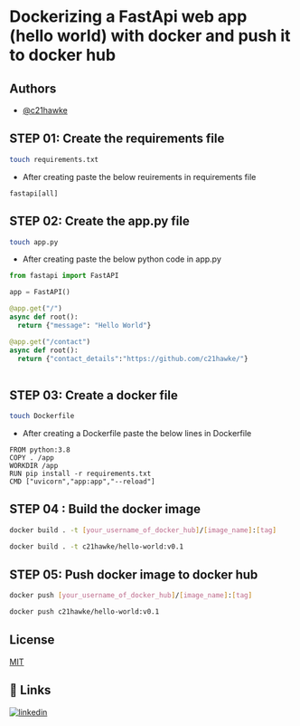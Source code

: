 # Dockerizing a FastApi web app (hello world) with docker and push it to docker hub 

## Authors
- [@c21hawke](https://www.github.com/c21hawke)

## STEP 01: Create the requirements file
  
  ```bash
  touch requirements.txt
  ```
  - After creating paste the below reuirements in requirements file
  ```
  fastapi[all]
  ```
## STEP 02: Create the app.py file
  
  ```bash
  touch app.py
  ```
  - After creating paste the below python code in app.py
  
  ```python
  from fastapi import FastAPI
  
  app = FastAPI()
  
  @app.get("/")
  async def root():
    return {"message": "Hello World"}
  
  @app.get("/contact")
  async def root():
    return {"contact_details":"https://github.com/c21hawke/"}
    
  ```
 
 
## STEP 03: Create a docker file
  
  ```bash
  touch Dockerfile
  ```
  
  - After creating a Dockerfile paste the below lines in Dockerfile
  ```dickerfile
  FROM python:3.8
  COPY . /app
  WORKDIR /app
  RUN pip install -r requirements.txt
  CMD ["uvicorn","app:app","--reload"]
  ```


## STEP 04 : Build the docker image
  
  ```bash
  docker build . -t [your_username_of_docker_hub]/[image_name]:[tag]
  ```
  ```bash
  docker build . -t c21hawke/hello-world:v0.1
  ```
  
## STEP 05: Push docker image to docker hub
  
  ```bash
  docker push [your_username_of_docker_hub]/[image_name]:[tag]
  ```
  
  ```bash
  docker push c21hawke/hello-world:v0.1
  ```
  
  
## License

[MIT](https://choosealicense.com/licenses/mit/)


## 🔗 Links
[![linkedin](https://img.shields.io/badge/linkedin-0A66C2?style=for-the-badge&logo=linkedin&logoColor=white)](https://www.linkedin.com/in/c21hawke)

